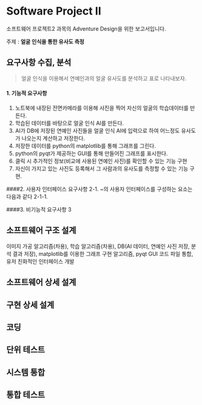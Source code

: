 Software Project II
===================

소프트웨어 프로젝트2 과목의 Adventure Design을 위한 보고서입니다.

주제 : **얼굴 인식을 통한 유사도 측정**

요구사항 수집, 분석
-------------------

> 얼굴 인식을 이용해서 연예인과의 얼굴 유사도를 분석하고 표로 나타내보자.

#### 1. 기능적 요구사항

1.	노트북에 내장된 전면카메라를 이용해 사진을 찍어 자신의 얼굴의 학습데이터를 만든다.
2.	학습된 데이터를 바탕으로 얼굴 인식 AI를 만든다.
3.	AI가 DB에 저장된 연예인 사진들을 얼굴 인식 AI에 입력으로 하여 어느정도 유사도가 나오는지 계산하고 저장한다.
4.	저장한 데이터를 python의 matplotlib를 통해 그래프를 그린다.
5.	python의 pyqt가 제공하는 GUI를 통해 만들어진 그래프를 표시한다.
6.	클릭 시 추가적인 정보(비교에 사용된 연예인 사진)를 확인할 수 있는 기능 구현
7.	자신이 가지고 있는 사진도 등록해서 그 사람과의 유사도를 측정할 수 있는 기능 구현.

####2. 사용자 인터페이스 요구사항 2-1. ~의 사용자 인터페이스를 구성하는 요소는 다음과 같다 2-1-1.

####3. 비기능적 요구사항 3

소프트웨어 구조 설계
--------------------

이미지 가공 알고리즘(차용), 학습 알고리즘(차용), DB(AI 데이터, 연예인 사진 저장, 분석 결과 저장), matplotlib를 이용한 그래프 구현 알고리즘, pyqt GUI 코드 파일 통합, 유저 친화적인 인터페이스 개발

소프트웨어 상세 설계
--------------------

구현 상세 설계
--------------

코딩
----

단위 테스트
-----------

시스템 통합
-----------

통합 테스트
-----------
